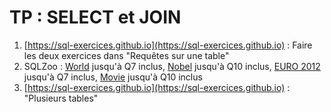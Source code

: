 # TP : SELECT et JOIN

1. [https://sql-exercices.github.io](https://sql-exercices.github.io) : Faire les deux exercices dans "Requêtes sur une table" 
2. SQLZoo : [World](https://sqlzoo.net/wiki/SELECT_from_WORLD_Tutorial) jusqu'à Q7 inclus, [Nobel](https://sqlzoo.net/wiki/SELECT_from_Nobel_Tutorial) jusqu'à Q10 inclus, [EURO 2012](https://sqlzoo.net/wiki/The_JOIN_operation) jusqu'à Q7 inclus, [Movie](https://sqlzoo.net/wiki/More_JOIN_operations) jusqu'à Q10 inclus
3. [https://sql-exercices.github.io](https://sql-exercices.github.io) : "Plusieurs tables" 

